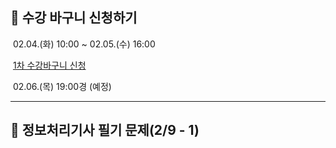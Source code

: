 ## 📌 수강 바구니 신청하기

 02.04.(화) 10:00 ~ 02.05.(수) 16:00

 [1차 수강바구니 신청](https://m.kku.ac.kr/user/boardList.do?command=view2&boardId=1489&boardSeq=119090&categoryId=&categoryDepth=&id=wwwkr_070102000000&siteId=wwwkr&codyMenuSeq=)

 02.06.(목) 19:00경 (예정)

 
---

## 📌 정보처리기사 필기 문제(2/9 - 1)
